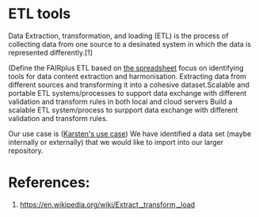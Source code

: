 # ETL tools

Data Extraction, transformation, and loading (ETL) is the process of collecting data from one source to a desinated system in which the data is represented differently.[1]

(Define the FAIRplus ETL based on [the spreadsheet](https://docs.google.com/spreadsheets/d/1loEoROKxxh2gYEtXSiA0ziJjkTGJ2MYw3Xgzt1Z9JeI/edit#gid=0) focus on identifying tools for data content extraction and harmonisation. Extracting data from different sources and transforming it into a cohesive dataset.Scalable and portable ETL systems/processes to support data exchange with different validation and transform rules in both local and cloud servers
Build a scalable ETL system/process to surpport data exchange with different validation and transform rules. 

Our use case is ([Karsten's use case](https://github.com/FAIRplus/WP3_FAIR_tooling/issues/30)) We have identified a data set (maybe internally or externally) that we would like to import into our larger repository. 










# References: 
1. https://en.wikipedia.org/wiki/Extract,_transform,_load

